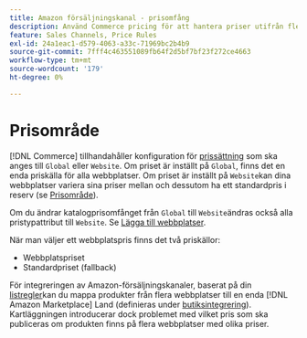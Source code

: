 ```yaml
---
title: Amazon försäljningskanal - prisomfång
description: Använd Commerce pricing för att hantera priser utifrån flera webbplatser eller globalt.
feature: Sales Channels, Price Rules
exl-id: 24a1eac1-d579-4063-a33c-71969bc2b4b9
source-git-commit: 7fff4c463551089fb64f2d5bf7bf23f272ce4663
workflow-type: tm+mt
source-wordcount: '179'
ht-degree: 0%

---
```


# Prisområde

[!DNL Commerce] tillhandahåller konfiguration för [prissättning](https://experienceleague.adobe.com/docs/commerce-admin/config/catalog/catalog.html#price) som ska anges till `Global` eller `Website`. Om priset är inställt på `Global`, finns det en enda priskälla för alla webbplatser. Om priset är inställt på `Website`kan dina webbplatser variera sina priser mellan och dessutom ha ett standardpris i reserv (se [Prisområde](https://experienceleague.adobe.com/docs/commerce-admin/catalog/products/pricing/catalog-price-scope.html)).

Om du ändrar katalogprisomfånget från `Global` till `Website`ändras också alla pristypattribut till `Website`. Se [Lägga till webbplatser](https://experienceleague.adobe.com/docs/commerce-admin/stores-sales/site-store/stores.html#add-websites).

När man väljer ett webbplatspris finns det två priskällor:

- Webbplatspriset
- Standardpriset (fallback)

För integreringen av Amazon-försäljningskanaler, baserat på din [listregler](./listing-rules.md)kan du mappa produkter från flera webbplatser till en enda [!DNL Amazon Marketplace] Land (definieras under [butiksintegrering](./store-integration.md)). Kartläggningen introducerar dock problemet med vilket pris som ska publiceras om produkten finns på flera webbplatser med olika priser.
